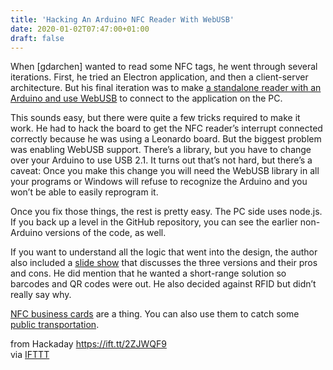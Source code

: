 ```yaml
---
title: 'Hacking An Arduino NFC Reader With WebUSB'
date: 2020-01-02T07:47:00+01:00
draft: false
---
```


When \[gdarchen\] wanted to read some NFC tags, he went through several iterations. First, he tried an Electron application, and then a client-server architecture. But his final iteration was to make [a standalone reader with an Arduino and use WebUSB](https://github.com/gdarchen/webusb-arduino-nfc/tree/master/3-webusb) to connect to the application on the PC.

This sounds easy, but there were quite a few tricks required to make it work. He had to hack the board to get the NFC reader’s interrupt connected correctly because he was using a Leonardo board. But the biggest problem was enabling WebUSB support. There’s a library, but you have to change over your Arduino to use USB 2.1. It turns out that’s not hard, but there’s a caveat: Once you make this change you will need the WebUSB library in all your programs or Windows will refuse to recognize the Arduino and you won’t be able to easily reprogram it.

Once you fix those things, the rest is pretty easy. The PC side uses node.js. If you back up a level in the GitHub repository, you can see the earlier non-Arduino versions of the code, as well.

If you want to understand all the logic that went into the design, the author also included a [slide show](https://slides.com/gautierdarchen/webusb-arduino-nfc/fullscreen) that discusses the three versions and their pros and cons. He did mention that he wanted a short-range solution so barcodes and QR codes were out. He also decided against RFID but didn’t really say why.

[NFC business cards](https://hackaday.com/2017/10/25/nfc-enabled-business-card/) are a thing. You can also use them to catch some [public transportation](https://hackaday.com/2017/06/20/making-a-wearable-nfc-bus-pass/).

  
  
from Hackaday https://ift.tt/2ZJWQF9  
via [IFTTT](https://ifttt.com/?ref=da&site=blogger)